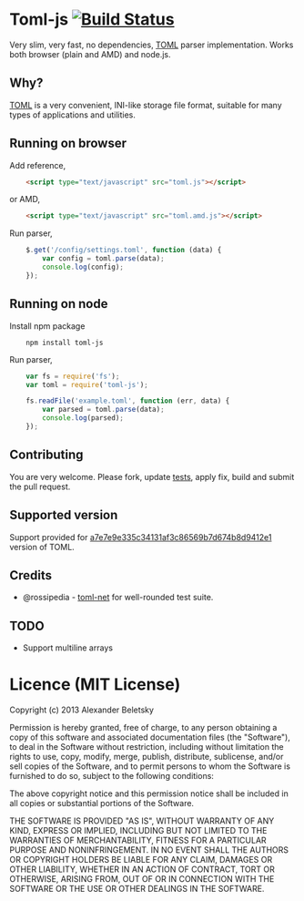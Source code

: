 # Toml-js [![Build Status](https://secure.travis-ci.org/alexanderbeletsky/toml-js.png?branch=master)](http://travis-ci.org/alexanderbeletsky/toml-js)

Very slim, very fast, no dependencies, [TOML](https://github.com/mojombo/toml) parser implementation. Works both browser (plain and AMD) and node.js.

## Why?

[TOML](https://github.com/mojombo/toml) is a very convenient, INI-like storage file format, suitable for many types of applications and utilities.

## Running on browser

Add reference,

```html
    <script type="text/javascript" src="toml.js"></script>
```

or AMD, 

```html
    <script type="text/javascript" src="toml.amd.js"></script>
```

Run parser,

```js
    $.get('/config/settings.toml', function (data) {
        var config = toml.parse(data);
        console.log(config);
    });
```

## Running on node

Install npm package

```
    npm install toml-js
```

Run parser,

```js
    var fs = require('fs');
    var toml = require('toml-js');

    fs.readFile('example.toml', function (err, data) {
        var parsed = toml.parse(data);
        console.log(parsed);
    });
```

## Contributing

You are very welcome. Please fork, update [tests](/test/spec/toml.spec.js), apply fix, build and submit the pull request.

## Supported version

Support provided for [a7e7e9e335c34131af3c86569b7d674b8d9412e1](https://github.com/mojombo/toml/commit/a7e7e9e335c34131af3c86569b7d674b8d9412e1#tests/example.toml) version of TOML.

## Credits 

* @rossipedia - [toml-net](https://github.com/rossipedia/toml-net) for well-rounded test suite.

## TODO

* Support multiline arrays

# Licence (MIT License)

Copyright (c) 2013 Alexander Beletsky

Permission is hereby granted, free of charge, to any person obtaining a copy
of this software and associated documentation files (the "Software"), to deal
in the Software without restriction, including without limitation the rights
to use, copy, modify, merge, publish, distribute, sublicense, and/or sell
copies of the Software, and to permit persons to whom the Software is
furnished to do so, subject to the following conditions:

The above copyright notice and this permission notice shall be included in
all copies or substantial portions of the Software.

THE SOFTWARE IS PROVIDED "AS IS", WITHOUT WARRANTY OF ANY KIND, EXPRESS OR
IMPLIED, INCLUDING BUT NOT LIMITED TO THE WARRANTIES OF MERCHANTABILITY,
FITNESS FOR A PARTICULAR PURPOSE AND NONINFRINGEMENT. IN NO EVENT SHALL THE
AUTHORS OR COPYRIGHT HOLDERS BE LIABLE FOR ANY CLAIM, DAMAGES OR OTHER
LIABILITY, WHETHER IN AN ACTION OF CONTRACT, TORT OR OTHERWISE, ARISING FROM,
OUT OF OR IN CONNECTION WITH THE SOFTWARE OR THE USE OR OTHER DEALINGS IN
THE SOFTWARE.
